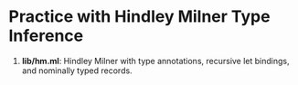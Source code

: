 # Practice with Hindley Milner Type Inference

1. **lib/hm.ml**: Hindley Milner with type annotations, recursive let bindings, and nominally typed records.